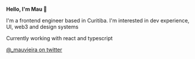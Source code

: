 **Hello, I'm Mau 👋**

I'm a frontend engineer based in Curitiba. I'm interested in dev experience, UI, web3 and design systems

Currently working with react and typescript

[@_mauvieira on twitter](https://twitter.com/_mauvieira)
